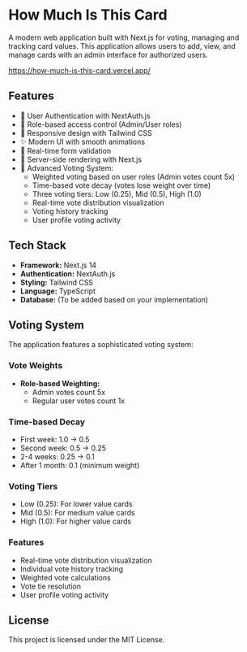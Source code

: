 # How Much Is This Card

A modern web application built with Next.js for voting, managing and tracking card values. This application allows users to add, view, and manage cards with an admin interface for authorized users.

https://how-much-is-this-card.vercel.app/

## Features

- 🔐 User Authentication with NextAuth.js
- 👤 Role-based access control (Admin/User roles)
- 📱 Responsive design with Tailwind CSS
- ✨ Modern UI with smooth animations
- 🔄 Real-time form validation
- 🚀 Server-side rendering with Next.js
- 🎯 Advanced Voting System:
  - Weighted voting based on user roles (Admin votes count 5x)
  - Time-based vote decay (votes lose weight over time)
  - Three voting tiers: Low (0.25), Mid (0.5), High (1.0)
  - Real-time vote distribution visualization
  - Voting history tracking
  - User profile voting activity

## Tech Stack

- **Framework:** Next.js 14
- **Authentication:** NextAuth.js
- **Styling:** Tailwind CSS
- **Language:** TypeScript
- **Database:** (To be added based on your implementation)

## Voting System

The application features a sophisticated voting system:

### Vote Weights

- **Role-based Weighting:**
  - Admin votes count 5x
  - Regular user votes count 1x

### Time-based Decay

- First week: 1.0 → 0.5
- Second week: 0.5 → 0.25
- 2-4 weeks: 0.25 → 0.1
- After 1 month: 0.1 (minimum weight)

### Voting Tiers

- Low (0.25): For lower value cards
- Mid (0.5): For medium value cards
- High (1.0): For higher value cards

### Features

- Real-time vote distribution visualization
- Individual vote history tracking
- Weighted vote calculations
- Vote tie resolution
- User profile voting activity
  
## License

This project is licensed under the MIT License.

